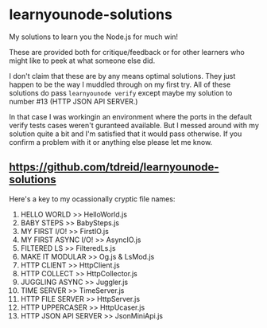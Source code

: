 # learnyounode-solutions
My solutions to learn you the Node.js for much win!

These are provided both for critique/feedback or 
for other learners who might like to peek at what 
someone else did.

I don't claim that these are by any means optimal 
solutions. They just happen to be the way I muddled 
through on my first try. All of these solutions do 
pass ```learnyounode verify``` except maybe my 
solution to number #13 (HTTP JSON API SERVER.)

In that case I was workingin an environment where 
the ports in the default verify tests cases weren't 
guranteed available. But I messed around with my
solution quite a bit and I'm satisfied that it would 
pass otherwise. If you confirm a problem with it 
or anything else please let me know. 

## https://github.com/tdreid/learnyounode-solutions

Here's a key to my ocassionally cryptic file names:

1.  HELLO WORLD >> HelloWorld.js
2.  BABY STEPS >> BabySteps.js
3.  MY FIRST I/O! >> FirstIO.js
4.  MY FIRST ASYNC I/O! >> AsyncIO.js
5.  FILTERED LS >> FilteredLs.js
6.  MAKE IT MODULAR >> Og.js & LsMod.js
7.  HTTP CLIENT >> HttpClient.js
8.  HTTP COLLECT >> HttpCollector.js
9.  JUGGLING ASYNC >> Juggler.js
10. TIME SERVER >> TimeServer.js
11. HTTP FILE SERVER >> HttpServer.js
12. HTTP UPPERCASER >> HttpUcaser.js
13. HTTP JSON API SERVER >> JsonMiniApi.js
